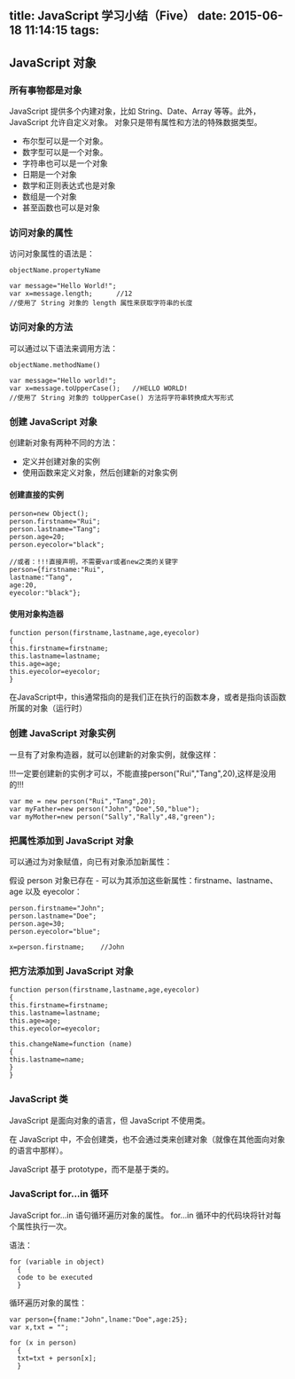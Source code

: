 title: JavaScript 学习小结（Five）
date: 2015-06-18 11:14:15
tags:
---
## JavaScript 对象
### 所有事物都是对象
JavaScript 提供多个内建对象，比如 String、Date、Array 等等。此外，JavaScript 允许自定义对象。 对象只是带有属性和方法的特殊数据类型。

 - 布尔型可以是一个对象。
 - 数字型可以是一个对象。
 - 字符串也可以是一个对象
 - 日期是一个对象
 - 数学和正则表达式也是对象
 - 数组是一个对象
 - 甚至函数也可以是对象

### 访问对象的属性
访问对象属性的语法是：

```
objectName.propertyName
```

```
var message="Hello World!";
var x=message.length;      //12
//使用了 String 对象的 length 属性来获取字符串的长度
```
### 访问对象的方法
可以通过以下语法来调用方法：

```
objectName.methodName()
```

```
var message="Hello world!";
var x=message.toUpperCase();   //HELLO WORLD!  
//使用了 String 对象的 toUpperCase() 方法将字符串转换成大写形式
```
### 创建 JavaScript 对象
创建新对象有两种不同的方法：

- 定义并创建对象的实例
- 使用函数来定义对象，然后创建新的对象实例

<!--more-->

#### 创建直接的实例

```
person=new Object();
person.firstname="Rui";
person.lastname="Tang";
person.age=20;
person.eyecolor="black";
```

```
//或者：!!!直接声明，不需要var或者new之类的关键字
person={firstname:"Rui",
lastname:"Tang",
age:20,
eyecolor:"black"};
```
#### 使用对象构造器

```
function person(firstname,lastname,age,eyecolor)
{
this.firstname=firstname;
this.lastname=lastname;
this.age=age;
this.eyecolor=eyecolor;
}
```
在JavaScript中，this通常指向的是我们正在执行的函数本身，或者是指向该函数所属的对象（运行时）

### 创建 JavaScript 对象实例
一旦有了对象构造器，就可以创建新的对象实例，就像这样：

!!!一定要创建新的实例才可以，不能直接person("Rui","Tang",20),这样是没用的!!!

```
var me = new person("Rui","Tang",20);
var myFather=new person("John","Doe",50,"blue");
var myMother=new person("Sally","Rally",48,"green");
```
### 把属性添加到 JavaScript 对象
可以通过为对象赋值，向已有对象添加新属性：

假设 person 对象已存在 - 可以为其添加这些新属性：firstname、lastname、age 以及 eyecolor：

```
person.firstname="John";
person.lastname="Doe";
person.age=30;
person.eyecolor="blue";

x=person.firstname;    //John
```
### 把方法添加到 JavaScript 对象

```
function person(firstname,lastname,age,eyecolor)
{
this.firstname=firstname;
this.lastname=lastname;
this.age=age;
this.eyecolor=eyecolor;

this.changeName=function (name)
{
this.lastname=name;
}
}
```
### JavaScript 类
JavaScript 是面向对象的语言，但 JavaScript 不使用类。

在 JavaScript 中，不会创建类，也不会通过类来创建对象（就像在其他面向对象的语言中那样）。

JavaScript 基于 prototype，而不是基于类的。

### JavaScript for...in 循环
JavaScript for...in 语句循环遍历对象的属性。 for...in 循环中的代码块将针对每个属性执行一次。

语法：

```
for (variable in object)
  {
  code to be executed
  }
```

循环遍历对象的属性：
```
var person={fname:"John",lname:"Doe",age:25}; 
var x,txt = "";

for (x in person)
  {
  txt=txt + person[x];
  }
```
